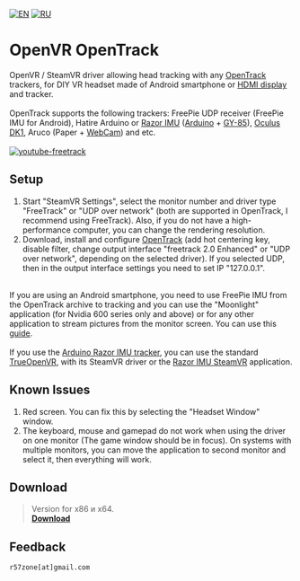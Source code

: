 [![EN](https://user-images.githubusercontent.com/9499881/33184537-7be87e86-d096-11e7-89bb-f3286f752bc6.png)](https://github.com/r57zone/OpenVR-OpenTrack/blob/master/README.md) 
[![RU](https://user-images.githubusercontent.com/9499881/27683795-5b0fbac6-5cd8-11e7-929c-057833e01fb1.png)](https://github.com/r57zone/OpenVR-OpenTrack/blob/master/README.RU.md) 
# OpenVR OpenTrack
OpenVR / SteamVR driver allowing head tracking with any [OpenTrack](https://github.com/opentrack/opentrack) trackers, for DIY VR headset made of Android smartphone or [HDMI display](http://ali.pub/1llt51) and tracker.<br>
<br>OpenTrack supports the following trackers: FreePie UDP receiver (FreePie IMU for Android), Hatire Arduino or [Razor IMU](https://github.com/Razor-AHRS/razor-9dof-ahrs) ([Arduino](http://ali.pub/1lltzk) + [GY-85](http://ali.pub/1lltk0)), [Oculus DK1](http://ali.pub/1llqtf), Aruco (Paper + [WebCam](http://ali.pub/2k9jf6)) and etc.<br>
<br>[![youtube-freetrack](https://user-images.githubusercontent.com/9499881/32277549-411d313c-bf2c-11e7-9b07-77a903783cf5.gif)](https://youtu.be/mDkdj_vn5Lk)

## Setup
1. Start "SteamVR Settings", select the monitor number and driver type "FreeTrack" or "UDP over network" (both are supported in OpenTrack, I recommend using FreeTrack). Also, if you do not have a high-performance computer, you can change the rendering resolution.
2. Download, install and configure [OpenTrack](https://github.com/opentrack/opentrack) (add hot centering key, disable filter, change output interface "freetrack 2.0 Enhanced" or "UDP over network", depending on the selected driver). If you selected UDP, then in the output interface settings you need to set IP "127.0.0.1".<br><br>

If you are using an Android smartphone, you need to use FreePie IMU from the OpenTrack archive to tracking and you can use the "Moonlight" application (for Nvidia 600 series only and above) or for any other application to stream pictures from the monitor screen. You can use this [guide](https://stackoverflow.com/a/46433454).<br><br>
If you use the [Arduino Razor IMU tracker](https://github.com/Razor-AHRS/razor-9dof-ahrs), you can use the standard [TrueOpenVR](https://github.com/TrueOpenVR), with its SteamVR driver or the [Razor IMU SteamVR](https://github.com/r57zone/VR-tracking-apps/releases) application.

## Known Issues
1. Red screen. You can fix this by selecting the "Headset Window" window.
2. The keyboard, mouse and gamepad do not work when using the driver on one monitor (The game window should be in focus). On systems with multiple monitors, you can move the application to second monitor and select it, then everything will work.

## Download
>Version for x86 и x64.<br>
**[Download](https://github.com/r57zone/OpenVR-OpenTrack/releases)**

## Feedback
`r57zone[at]gmail.com`